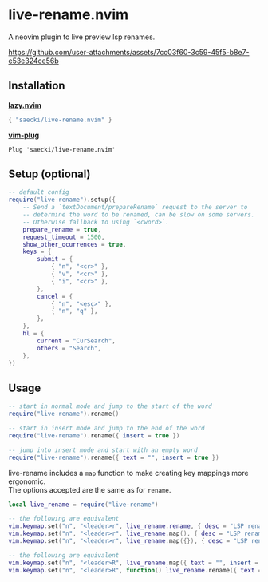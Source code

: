 # live-rename.nvim
A neovim plugin to live preview lsp renames.

https://github.com/user-attachments/assets/7cc03f60-3c59-45f5-b8e7-e53e324ce56b

## Installation
[__lazy.nvim__](https://github.com/folke/lazy.nvim)
```lua
{ "saecki/live-rename.nvim" }
```

[__vim-plug__](https://github.com/junegunn/vim-plug)
```
Plug 'saecki/live-rename.nvim'
```

## Setup (optional)
```lua
-- default config
require("live-rename").setup({
    -- Send a `textDocument/prepareRename` request to the server to
    -- determine the word to be renamed, can be slow on some servers.
    -- Otherwise fallback to using `<cword>`.
    prepare_rename = true,
    request_timeout = 1500,
    show_other_ocurrences = true,
    keys = {
        submit = {
            { "n", "<cr>" },
            { "v", "<cr>" },
            { "i", "<cr>" },
        },
        cancel = {
            { "n", "<esc>" },
            { "n", "q" },
        },
    },
    hl = {
        current = "CurSearch",
        others = "Search",
    },
})
```

## Usage

```lua
-- start in normal mode and jump to the start of the word
require("live-rename").rename()

-- start in insert mode and jump to the end of the word
require("live-rename").rename({ insert = true })

-- jump into insert mode and start with an empty word
require("live-rename").rename({ text = "", insert = true })
```

live-rename includes a `map` function to make creating key mappings more ergonomic.  
The options accepted are the same as for `rename`.
```lua
local live_rename = require("live-rename")

-- the following are equivalent
vim.keymap.set("n", "<leader>r", live_rename.rename, { desc = "LSP rename" })
vim.keymap.set("n", "<leader>r", live_rename.map(), { desc = "LSP rename" })
vim.keymap.set("n", "<leader>r", live_rename.map({}), { desc = "LSP rename" })

-- the following are equivalent
vim.keymap.set("n", "<leader>R", live_rename.map({ text = "", insert = true }), { desc = "LSP rename" })
vim.keymap.set("n", "<leader>R", function() live_rename.rename({ text = "", insert = true }) end, { desc = "LSP rename" })
```
